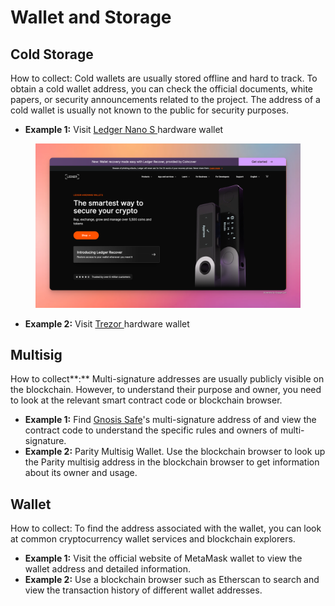 # Wallet and Storage

## **Cold Storage**

How to collect: Cold wallets are usually stored offline and hard to track. To obtain a cold wallet address, you can check the official documents, white papers, or security announcements related to the project. The address of a cold wallet is usually not known to the public for security purposes.

* **Example 1:** Visit [Ledger Nano S ](https://www.ledger.com/)hardware wallet

<figure><img src="../../.gitbook/assets/image (1) (1).png" alt=""><figcaption></figcaption></figure>

* **Example 2:** Visit [Trezor ](https://trezor.io/)hardware wallet

## **Multisig**

How to collect**:** Multi-signature addresses are usually publicly visible on the blockchain. However, to understand their purpose and owner, you need to look at the relevant smart contract code or blockchain browser.

* **Example 1:** Find [Gnosis Safe](https://www.gnosis.io/)'s multi-signature address of and view the contract code to understand the specific rules and owners of multi-signature.
* **Example 2:** Parity Multisig Wallet. Use the blockchain browser to look up the Parity multisig address in the blockchain browser to get information about its owner and usage.

## **Wallet**

How to collect: To find the address associated with the wallet, you can look at common cryptocurrency wallet services and blockchain explorers.

* **Example 1:** Visit the official website of MetaMask wallet to view the wallet address and detailed information.
* **Example 2:** Use a blockchain browser such as Etherscan to search and view the transaction history of different wallet addresses.
